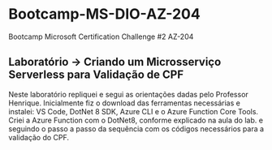 # Bootcamp-MS-DIO-AZ-204
Bootcamp Microsoft Certification Challenge #2 AZ-204

## Laboratório -> Criando um Microsserviço Serverless para Validação de CPF
Neste laboratório repliquei e segui as orientações dadas pelo Professor Henrique. Inicialmente fiz o download das ferramentas necessárias e instalei: VS Code, DotNet 8 SDK, Azure CLI e o Azure Function Core Tools. Criei a Azure Function com o DotNet8, conforme explicado na aula do lab. e seguindo o passo a passo da sequência com os códigos necessários para a validação do CPF. 
